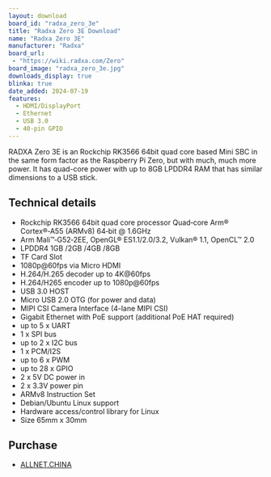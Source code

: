 ```yaml
---
layout: download
board_id: "radxa_zero_3e"
title: "Radxa Zero 3E Download"
name: "Radxa Zero 3E"
manufacturer: "Radxa"
board_url:
 - "https://wiki.radxa.com/Zero"
board_image: "radxa_zero_3e.jpg"
downloads_display: true
blinka: true
date_added: 2024-07-19
features:
  - HDMI/DisplayPort
  - Ethernet
  - USB 3.0
  - 40-pin GPIO
---
```


RADXA Zero 3E is an Rockchip RK3566 64bit quad core based Mini SBC in the same form factor as the Raspberry Pi Zero, but with much, much more power. It has quad-core power with up to 8GB LPDDR4 RAM that has similar dimensions to a USB stick.

## Technical details

- Rockchip RK3566 64bit quad core processor Quad‑core Arm® Cortex®‑A55 (ARMv8) 64‑bit @ 1.6GHz
- Arm Mali™‑G52‑2EE, OpenGL® ES1.1/2.0/3.2, Vulkan® 1.1, OpenCL™ 2.0
- LPDDR4 1GB /2GB /4GB /8GB
- TF Card Slot
- 1080p@60fps via Micro HDMI
- H.264/H.265 decoder up to 4K@60fps
- H.264/H265 encoder up to 1080p@60fps
- USB 3.0 HOST
- Micro USB 2.0 OTG (for power and data)
- MIPI CSI Camera Interface (4-lane MIPI CSI)
- Gigabit Ethernet with PoE support (additional PoE HAT required)
- up to 5 x UART
- 1 x SPI bus
- up to 2 x I2C bus
- 1 x PCM/I2S
- up to 6 x PWM
- up to 28 x GPIO
- 2 x 5V DC power in
- 2 x 3.3V power pin
- ARMv8 Instruction Set
- Debian/Ubuntu Linux support
- Hardware access/control library for Linux
- Size 65mm x 30mm

## Purchase
* [ALLNET.CHINA](https://shop.allnetchina.cn/products/radxa-zero-3e)
